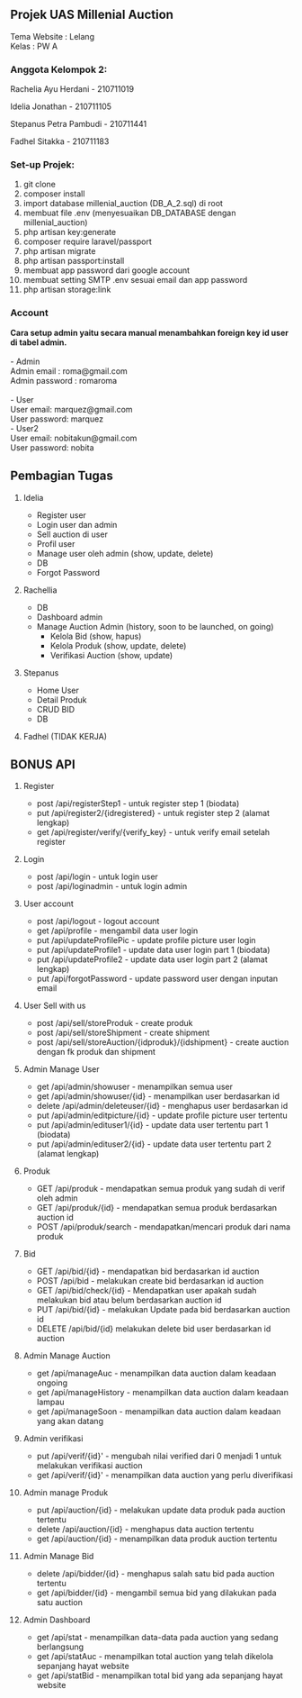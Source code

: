 ## Projek UAS Millenial Auction

Tema Website : Lelang <br>
Kelas : PW A

<h3>Anggota Kelompok 2:</h3>

<p>Rachelia Ayu Herdani - 210711019</p>
<p>Idelia Jonathan - 210711105</p>
<p>Stepanus Petra Pambudi - 210711441</p>
<p>Fadhel Sitakka - 210711183</p>

<h3>Set-up Projek:</h3>

1. git clone
2. composer install
3. import database millenial_auction (DB_A_2.sql) di root
4. membuat file .env (menyesuaikan DB_DATABASE dengan millenial_auction)
5. php artisan key:generate
6. composer require laravel/passport
7. php artisan migrate
8. php artisan passport:install
9. membuat app password dari google account
10. membuat setting SMTP .env sesuai email dan app password
11. php artisan storage:link

<h3>Account</h3>
<b>Cara setup admin yaitu secara manual menambahkan foreign key id user di tabel admin.</b>
<br> <br>
    - Admin <br>
        Admin email : roma@gmail.com<br>
        Admin password : romaroma<br><br>
    - User<br>
        User email: marquez@gmail.com<br>
        User password: marquez<br>
    - User2<br>
        User email: nobitakun@gmail.com<br>
        User password: nobita<br>

## Pembagian Tugas

1. Idelia

    - Register user
    - Login user dan admin
    - Sell auction di user
    - Profil user
    - Manage user oleh admin (show, update, delete)
    - DB
    - Forgot Password

2. Rachellia

    - DB
    - Dashboard admin
    - Manage Auction Admin (history, soon to be launched, on going)
        - Kelola Bid (show, hapus)
        - Kelola Produk (show, update, delete)
        - Verifikasi Auction (show, update)

3. Stepanus

    - Home User
    - Detail Produk
    - CRUD BID
    - DB

4. Fadhel (TIDAK KERJA)

## BONUS API

1. Register

    - post /api/registerStep1 - untuk register step 1 (biodata)
    - put /api/register2/{idregistered} - untuk register step 2 (alamat lengkap)
    - get /api/register/verify/{verify_key} - untuk verify email setelah register

2. Login

    - post /api/login - untuk login user
    - post /api/loginadmin - untuk login admin

3. User account

    - post /api/logout - logout account
    - get /api/profile - mengambil data user login
    - put /api/updateProfilePic - update profile picture user login
    - put /api/updateProfile1 - update data user login part 1 (biodata)
    - put /api/updateProfile2 - update data user login part 2 (alamat lengkap)
    - put /api/forgotPassword - update password user dengan inputan email

4. User Sell with us

    - post /api/sell/storeProduk - create produk
    - post /api/sell/storeShipment - create shipment
    - post /api/sell/storeAuction/{idproduk}/{idshipment} - create auction dengan fk produk dan shipment

5. Admin Manage User

    - get /api/admin/showuser - menampilkan semua user
    - get /api/admin/showuser/{id} - menampilkan user berdasarkan id
    - delete /api/admin/deleteuser/{id} - menghapus user berdasarkan id
    - put /api/admin/editpicture/{id} - update profile picture user tertentu
    - put /api/admin/edituser1/{id} - update data user tertentu part 1 (biodata)
    - put /api/admin/edituser2/{id} - update data user tertentu part 2 (alamat lengkap)

6. Produk

    - GET /api/produk - mendapatkan semua produk yang sudah di verif oleh admin
    - GET /api/produk/{id} - mendapatkan semua produk berdasarkan auction id
    - POST /api/produk/search - mendapatkan/mencari produk dari nama produk

7. Bid

    - GET /api/bid/{id} - mendapatkan bid berdasarkan id auction
    - POST /api/bid - melakukan create bid berdasarkan id auction
    - GET /api/bid/check/{id} - Mendapatkan user apakah sudah melakukan bid atau belum berdasarkan auction id
    - PUT /api/bid/{id} - melakukan Update pada bid berdasarkan auction id
    - DELETE /api/bid/{id} melakukan delete bid user berdasarkan id auction

8. Admin Manage Auction

    - get /api/manageAuc - menampilkan data auction dalam keadaan ongoing
    - get /api/manageHistory - menampilkan data auction dalam keadaan lampau
    - get /api/manageSoon - menampilkan data auction dalam keadaan yang akan datang

9. Admin verifikasi

    - put /api/verif/{id}' - mengubah nilai verified dari 0 menjadi 1 untuk melakukan verifikasi auction
    - get /api/verif/{id}' - menampilkan data auction yang perlu diverifikasi

10. Admin manage Produk

    - put /api/auction/{id} - melakukan update data produk pada auction tertentu
    - delete /api/auction/{id} - menghapus data auction tertentu
    - get /api/auction/{id} - menampilkan data produk auction tertentu

11. Admin Manage Bid

    - delete /api/bidder/{id} - menghapus salah satu bid pada auction tertentu
    - get /api/bidder/{id} - mengambil semua bid yang dilakukan pada satu auction

12. Admin Dashboard

    - get /api/stat - menampilkan data-data pada auction yang sedang berlangsung
    - get /api/statAuc - menampilkan total auction yang telah dikelola sepanjang hayat website
    - get /api/statBid - menampilkan total bid yang ada sepanjang hayat website
